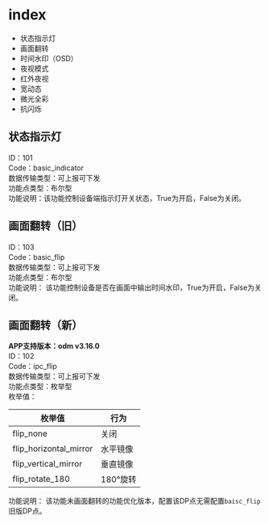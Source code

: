 # index

* 状态指示灯
* 画面翻转
* 时间水印（OSD）
* 夜视模式
* 红外夜视
* 宽动态
* 微光全彩
* 抗闪烁

## 状态指示灯

ID：101\
Code：basic\_indicator\
数据传输类型：可上报可下发\
功能点类型：布尔型\
功能说明：该功能控制设备端指示灯开关状态，True为开启，False为关闭。

## 画面翻转（旧）

ID：103\
Code：basic\_flip\
数据传输类型：可上报可下发\
功能点类型：布尔型\
功能说明： 该功能控制设备是否在画面中输出时间水印，True为开启，False为关闭。

## 画面翻转（新）

**APP支持版本：odm v3.16.0**\
ID：102\
Code：ipc\_flip\
数据传输类型：可上报可下发\
功能点类型：枚举型\
枚举值：

| 枚举值                      | 行为     |
| ------------------------ | ------ |
| flip\_none               | 关闭     |
| flip\_horizontal\_mirror | 水平镜像   |
| flip\_vertical\_mirror   | 垂直镜像   |
| flip\_rotate\_180        | 180°旋转 |

功能说明： 该功能未画面翻转的功能优化版本，配置该DP点无需配置`baisc_flip`旧版DP点。
